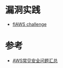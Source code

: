 

# 漏洞实践
+ [flAWS challenge](http://flaws.cloud/)

# 参考
+ [AWS常见安全问题汇总](http://www.freebuf.com/articles/system/129667.html)